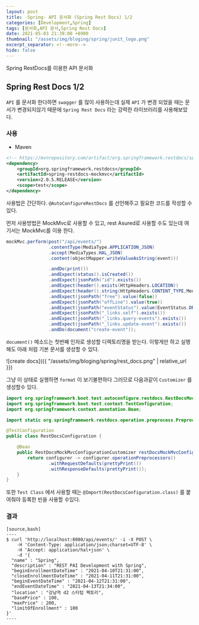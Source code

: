 ```yaml
---
layout: post
title: -Spring- API 문서화 (Spring Rest Docs) 1/2
categories: [Development,Spring]
tags: [문서화,API 문서,Spring Rest Docs]
date: 2021-05-03 21:39:00 +0900
thumbnail: "/assets/img/bloging/spring/junit_logo.png"
excerpt_separator: <!--more-->
hide: false
---
```

Spring RestDocs를 이용한 API 문서화

<!--more-->

## Spring Rest Docs 1/2

`API` 를 문서화 한다하면 `swagger` 를 많이 사용하는데 실제 `API` 가 변경 되었을 때는 문서가 변경되지않기 때문에 `Spring Rest Docs` 라는 강력한 라이브러리를 사용해보았다.

### 사용

- Maven

```xml
<!-- https://mvnrepository.com/artifact/org.springframework.restdocs/spring-restdocs-mockmvc -->
<dependency>
    <groupId>org.springframework.restdocs</groupId>
    <artifactId>spring-restdocs-mockmvc</artifactId>
    <version>2.0.5.RELEASE</version>
    <scope>test</scope>
</dependency>

```



사용법은 간단하다. `@AutoConfigureRestDocs` 를 선언해주고 필요한 코드를 작성할 수있다.

먼저 사용방법은 MockMvc로 사용할 수 있고, rest Asured로 사용할 수도 있는데 여기서는 MockMvc를 이용 한다.

```java
mockMvc.perform(post("/api/events/")
                .contentType(MediaType.APPLICATION_JSON)
                .accept(MediaTypes.HAL_JSON)
                .content(objectMapper.writeValueAsString(event)))

                .andDo(print())
                .andExpect(status().isCreated())
                .andExpect(jsonPath("id").exists())
                .andExpect(header().exists(HttpHeaders.LOCATION))
                .andExpect(header().string(HttpHeaders.CONTENT_TYPE,MediaTypes.HAL_JSON_VALUE))
                .andExpect(jsonPath("free").value(false))
                .andExpect(jsonPath("offLine").value(true))
                .andExpect(jsonPath("eventStatus").value(EventStatus.DRAFT.name()))
                .andExpect(jsonPath("_links.self").exists())
                .andExpect(jsonPath("_links.query-events").exists())
                .andExpect(jsonPath("_links.update-event").exists())
                .andDo(document("create-event"));
```

`document()` 메소드는 첫번째 인자로 생성할 디렉토리명을 받는다. 이렇게만 하고 실행해도 아래 처럼 기본 문서를 생성할 수 있다.

![create docs]({{ "/assets/img/bloging/spring/rest_docs.png" | relative_url }})

그냥 이 상태로 실행하면 `format` 이 보기불편하다 그러므로 다음과같이 `Customizer` 를 생성할수 있다.



```java
import org.springframework.boot.test.autoconfigure.restdocs.RestDocsMockMvcConfigurationCustomizer;
import org.springframework.boot.test.context.TestConfiguration;
import org.springframework.context.annotation.Bean;

import static org.springframework.restdocs.operation.preprocess.Preprocessors.prettyPrint;

@TestConfiguration
public class RestDocsConfiguration {

    @Bean
    public RestDocsMockMvcConfigurationCustomizer restDocsMockMvcConfigurationCustomizer(){
        return configurer -> configurer.operationPreprocessors()
                .withRequestDefaults(prettyPrint())
                .withResponseDefaults(prettyPrint());
    }
}
```

또한 `Test Class` 에서 사용할 때는 `@Import(RestDocsConfiguration.class)` 를 붙여줘야 등록한 빈을 사용할 수있다.



### 결과

```
[source,bash]
----
$ curl 'http://localhost:8080/api/events/' -i -X POST \
    -H 'Content-Type: application/json;charset=UTF-8' \
    -H 'Accept: application/hal+json' \
    -d '{
  "name" : "Spring",
  "description" : "REST PAI Development with Spring",
  "beginEnrollmentDateTime" : "2021-04-10T21:31:00",
  "closeEnrollmentDateTime" : "2021-04-11T21:31:00",
  "beginEventDateTime" : "2021-04-12T21:31:00",
  "endEventDateTime" : "2021-04-13T21:34:00",
  "location" : "강남역 d2 스타텁 팩토리",
  "basePrice" : 100,
  "maxPrice" : 200,
  "limitOfEnrollment" : 100
}'
----
```
